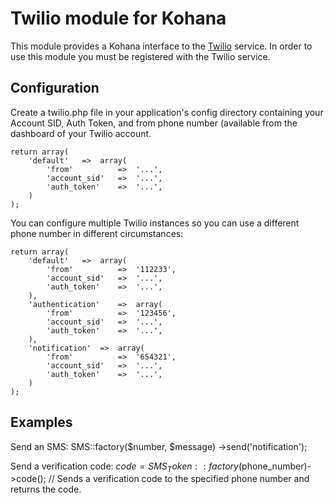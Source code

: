 # Twilio module for Kohana

This module provides a Kohana interface to the [Twilio](http://www.twilio.com) service. In order to use this module you must be registered with the Twilio service.

## Configuration
Create a twilio.php file in your application's config directory containing your Account SID, Auth Token, and from phone number (available from the dashboard of your Twilio account.

	return array(
		'default'	=>	array(
			'from'			=>	'...',
			'account_sid'	=>	'...',
			'auth_token'	=>	'...',
		)
	);

You can configure multiple Twilio instances so you can use a different phone number in different circumstances:

	return array(
		'default'	=>	array(
			'from'			=>	'112233',
			'account_sid'	=>	'...',
			'auth_token'	=>	'...',
		),
		'authentication'	=>	array(
			'from'			=>	'123456',
			'account_sid'	=>	'...',
			'auth_token'	=>	'...',
		),
		'notification'	=>	array(
			'from'			=>	'654321',
			'account_sid'	=>	'...',
			'auth_token'	=>	'...',
		)
	);

## Examples

Send an SMS:
	SMS::factory($number, $message)
		->send('notification');

Send a verification code:
	$code = SMS_Token::factory($phone_number)->code();	// Sends a verification code to the specified phone number and returns the code.

	
